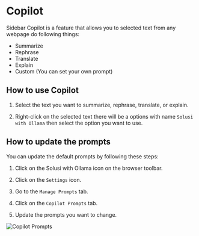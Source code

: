 # Copilot 

Sidebar Copilot is a feature that allows you to selected text from any webpage do following things:

- Summarize
- Rephrase
- Translate
- Explain
- Custom (You can set your own prompt)



## How to use Copilot

1. Select the text you want to summarize, rephrase, translate, or explain.

2. Right-click on the selected text there will be a options with name `Solusi with Ollama` then select the option you want to use.


## How to update the prompts

You can update the default prompts by following these steps:

1. Click on the Solusi with Ollama icon on the browser toolbar.

2. Click on the `Settings` icon.

3. Go to the `Manage Prompts` tab.

4. Click on the `Copilot Prompts` tab.

5. Update the prompts you want to change.

![Copilot Prompts](https://pub-35424b4473484be483c0afa08c69e7da.r2.dev/Screenshot%202025-02-15%20120628.png)
